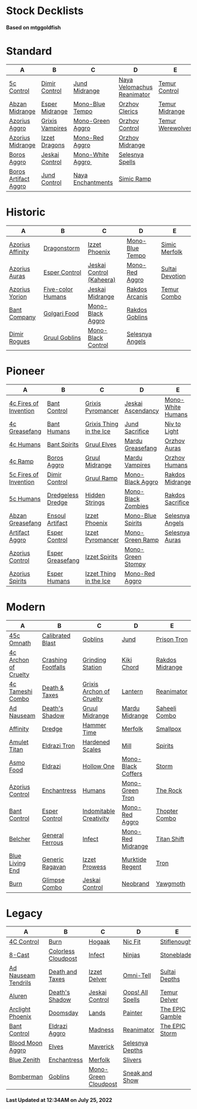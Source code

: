 # Stock Decklists
#### Based on mtggoldfish


# Standard

|                                     A                                      |                                B                                 |                                   C                                    |                                           D                                            |                                 E                                  |
|----------------------------------------------------------------------------|------------------------------------------------------------------|------------------------------------------------------------------------|----------------------------------------------------------------------------------------|--------------------------------------------------------------------|
|[5c Control](./mtggoldfish/Standard/decks/5c_Control.md)                    |[Dimir Control](./mtggoldfish/Standard/decks/Dimir_Control.md)    |[Jund Midrange](./mtggoldfish/Standard/decks/Jund_Midrange.md)          |[Naya Velomachus Reanimator](./mtggoldfish/Standard/decks/Naya_Velomachus_Reanimator.md)|[Temur Control](./mtggoldfish/Standard/decks/Temur_Control.md)      |
|[Abzan Midrange](./mtggoldfish/Standard/decks/Abzan_Midrange.md)            |[Esper Midrange](./mtggoldfish/Standard/decks/Esper_Midrange.md)  |[Mono-Blue Tempo](./mtggoldfish/Standard/decks/Mono-Blue_Tempo.md)      |[Orzhov Clerics](./mtggoldfish/Standard/decks/Orzhov_Clerics.md)                        |[Temur Midrange](./mtggoldfish/Standard/decks/Temur_Midrange.md)    |
|[Azorius Aggro](./mtggoldfish/Standard/decks/Azorius_Aggro.md)              |[Grixis Vampires](./mtggoldfish/Standard/decks/Grixis_Vampires.md)|[Mono-Green Aggro](./mtggoldfish/Standard/decks/Mono-Green_Aggro.md)    |[Orzhov Control](./mtggoldfish/Standard/decks/Orzhov_Control.md)                        |[Temur Werewolves](./mtggoldfish/Standard/decks/Temur_Werewolves.md)|
|[Azorius Midrange](./mtggoldfish/Standard/decks/Azorius_Midrange.md)        |[Izzet Dragons](./mtggoldfish/Standard/decks/Izzet_Dragons.md)    |[Mono-Red Aggro](./mtggoldfish/Standard/decks/Mono-Red_Aggro.md)        |[Orzhov Midrange](./mtggoldfish/Standard/decks/Orzhov_Midrange.md)                      |                                                                    |
|[Boros Aggro](./mtggoldfish/Standard/decks/Boros_Aggro.md)                  |[Jeskai Control](./mtggoldfish/Standard/decks/Jeskai_Control.md)  |[Mono-White Aggro ️](./mtggoldfish/Standard/decks/Mono-White_Aggro_️.md)|[Selesnya Spells](./mtggoldfish/Standard/decks/Selesnya_Spells.md)                      |                                                                    |
|[Boros Artifact Aggro](./mtggoldfish/Standard/decks/Boros_Artifact_Aggro.md)|[Jund Control](./mtggoldfish/Standard/decks/Jund_Control.md)      |[Naya Enchantments](./mtggoldfish/Standard/decks/Naya_Enchantments.md)  |[Simic Ramp](./mtggoldfish/Standard/decks/Simic_Ramp.md)                                |                                                                    |


# Historic

|                                 A                                  |                                  B                                   |                                         C                                          |                                D                                 |                                E                                 |
|--------------------------------------------------------------------|----------------------------------------------------------------------|------------------------------------------------------------------------------------|------------------------------------------------------------------|------------------------------------------------------------------|
|[Azorius Affinity](./mtggoldfish/Historic/decks/Azorius_Affinity.md)|[Dragonstorm](./mtggoldfish/Historic/decks/Dragonstorm.md)            |[Izzet Phoenix](./mtggoldfish/Historic/decks/Izzet_Phoenix.md)                      |[Mono-Blue Tempo](./mtggoldfish/Historic/decks/Mono-Blue_Tempo.md)|[Simic Merfolk](./mtggoldfish/Historic/decks/Simic_Merfolk.md)    |
|[Azorius Auras](./mtggoldfish/Historic/decks/Azorius_Auras.md)      |[Esper Control](./mtggoldfish/Historic/decks/Esper_Control.md)        |[Jeskai Control (Kaheera)](./mtggoldfish/Historic/decks/Jeskai_Control_(Kaheera).md)|[Mono-Red Aggro](./mtggoldfish/Historic/decks/Mono-Red_Aggro.md)  |[Sultai Devotion](./mtggoldfish/Historic/decks/Sultai_Devotion.md)|
|[Azorius Yorion](./mtggoldfish/Historic/decks/Azorius_Yorion.md)    |[Five-color Humans](./mtggoldfish/Historic/decks/Five-color_Humans.md)|[Jeskai Midrange](./mtggoldfish/Historic/decks/Jeskai_Midrange.md)                  |[Rakdos Arcanis](./mtggoldfish/Historic/decks/Rakdos_Arcanis.md)  |[Temur Combo](./mtggoldfish/Historic/decks/Temur_Combo.md)        |
|[Bant Company](./mtggoldfish/Historic/decks/Bant_Company.md)        |[Golgari Food](./mtggoldfish/Historic/decks/Golgari_Food.md)          |[Mono-Black Aggro](./mtggoldfish/Historic/decks/Mono-Black_Aggro.md)                |[Rakdos Goblins](./mtggoldfish/Historic/decks/Rakdos_Goblins.md)  |                                                                  |
|[Dimir Rogues](./mtggoldfish/Historic/decks/Dimir_Rogues.md)        |[Gruul Goblins](./mtggoldfish/Historic/decks/Gruul_Goblins.md)        |[Mono-Black Control](./mtggoldfish/Historic/decks/Mono-Black_Control.md)            |[Selesnya Angels](./mtggoldfish/Historic/decks/Selesnya_Angels.md)|                                                                  |


# Pioneer

|                                      A                                      |                                  B                                  |                                        C                                        |                                   D                                   |                                  E                                  |
|-----------------------------------------------------------------------------|---------------------------------------------------------------------|---------------------------------------------------------------------------------|-----------------------------------------------------------------------|---------------------------------------------------------------------|
|[4c Fires of Invention](./mtggoldfish/Pioneer/decks/4c_Fires_of_Invention.md)|[Bant Control](./mtggoldfish/Pioneer/decks/Bant_Control.md)          |[Grixis Pyromancer](./mtggoldfish/Pioneer/decks/Grixis_Pyromancer.md)            |[Jeskai Ascendancy](./mtggoldfish/Pioneer/decks/Jeskai_Ascendancy.md)  |[Mono-White Humans](./mtggoldfish/Pioneer/decks/Mono-White_Humans.md)|
|[4c Greasefang](./mtggoldfish/Pioneer/decks/4c_Greasefang.md)                |[Bant Humans](./mtggoldfish/Pioneer/decks/Bant_Humans.md)            |[Grixis Thing in the Ice](./mtggoldfish/Pioneer/decks/Grixis_Thing_in_the_Ice.md)|[Jund Sacrifice](./mtggoldfish/Pioneer/decks/Jund_Sacrifice.md)        |[Niv to Light](./mtggoldfish/Pioneer/decks/Niv_to_Light.md)          |
|[4c Humans](./mtggoldfish/Pioneer/decks/4c_Humans.md)                        |[Bant Spirits](./mtggoldfish/Pioneer/decks/Bant_Spirits.md)          |[Gruul Elves](./mtggoldfish/Pioneer/decks/Gruul_Elves.md)                        |[Mardu Greasefang](./mtggoldfish/Pioneer/decks/Mardu_Greasefang.md)    |[Orzhov Auras](./mtggoldfish/Pioneer/decks/Orzhov_Auras.md)          |
|[4c Ramp](./mtggoldfish/Pioneer/decks/4c_Ramp.md)                            |[Boros Aggro](./mtggoldfish/Pioneer/decks/Boros_Aggro.md)            |[Gruul Midrange](./mtggoldfish/Pioneer/decks/Gruul_Midrange.md)                  |[Mardu Vampires](./mtggoldfish/Pioneer/decks/Mardu_Vampires.md)        |[Orzhov Humans](./mtggoldfish/Pioneer/decks/Orzhov_Humans.md)        |
|[5c Fires of Invention](./mtggoldfish/Pioneer/decks/5c_Fires_of_Invention.md)|[Dimir Control](./mtggoldfish/Pioneer/decks/Dimir_Control.md)        |[Gruul Ramp](./mtggoldfish/Pioneer/decks/Gruul_Ramp.md)                          |[Mono-Black Aggro](./mtggoldfish/Pioneer/decks/Mono-Black_Aggro.md)    |[Rakdos Midrange](./mtggoldfish/Pioneer/decks/Rakdos_Midrange.md)    |
|[5c Humans](./mtggoldfish/Pioneer/decks/5c_Humans.md)                        |[Dredgeless Dredge](./mtggoldfish/Pioneer/decks/Dredgeless_Dredge.md)|[Hidden Strings](./mtggoldfish/Pioneer/decks/Hidden_Strings.md)                  |[Mono-Black Zombies](./mtggoldfish/Pioneer/decks/Mono-Black_Zombies.md)|[Rakdos Sacrifice](./mtggoldfish/Pioneer/decks/Rakdos_Sacrifice.md)  |
|[Abzan Greasefang](./mtggoldfish/Pioneer/decks/Abzan_Greasefang.md)          |[Ensoul Artifact](./mtggoldfish/Pioneer/decks/Ensoul_Artifact.md)    |[Izzet Phoenix](./mtggoldfish/Pioneer/decks/Izzet_Phoenix.md)                    |[Mono-Blue Spirits](./mtggoldfish/Pioneer/decks/Mono-Blue_Spirits.md)  |[Selesnya Angels](./mtggoldfish/Pioneer/decks/Selesnya_Angels.md)    |
|[Artifact Aggro](./mtggoldfish/Pioneer/decks/Artifact_Aggro.md)              |[Esper Control](./mtggoldfish/Pioneer/decks/Esper_Control.md)        |[Izzet Pyromancer](./mtggoldfish/Pioneer/decks/Izzet_Pyromancer.md)              |[Mono-Green Ramp](./mtggoldfish/Pioneer/decks/Mono-Green_Ramp.md)      |[Selesnya Auras](./mtggoldfish/Pioneer/decks/Selesnya_Auras.md)      |
|[Azorius Control](./mtggoldfish/Pioneer/decks/Azorius_Control.md)            |[Esper Greasefang](./mtggoldfish/Pioneer/decks/Esper_Greasefang.md)  |[Izzet Spirits](./mtggoldfish/Pioneer/decks/Izzet_Spirits.md)                    |[Mono-Green Stompy](./mtggoldfish/Pioneer/decks/Mono-Green_Stompy.md)  |                                                                     |
|[Azorius Spirits](./mtggoldfish/Pioneer/decks/Azorius_Spirits.md)            |[Esper Humans](./mtggoldfish/Pioneer/decks/Esper_Humans.md)          |[Izzet Thing in the Ice](./mtggoldfish/Pioneer/decks/Izzet_Thing_in_the_Ice.md)  |[Mono-Red Aggro](./mtggoldfish/Pioneer/decks/Mono-Red_Aggro.md)        |                                                                     |


# Modern

|                                    A                                     |                                  B                                   |                                        C                                         |                                  D                                   |                               E                                |
|--------------------------------------------------------------------------|----------------------------------------------------------------------|----------------------------------------------------------------------------------|----------------------------------------------------------------------|----------------------------------------------------------------|
|[45c Omnath](./mtggoldfish/Modern/decks/45c_Omnath.md)                    |[Calibrated Blast](./mtggoldfish/Modern/decks/Calibrated_Blast.md)    |[Goblins](./mtggoldfish/Modern/decks/Goblins.md)                                  |[Jund](./mtggoldfish/Modern/decks/Jund.md)                            |[Prison Tron](./mtggoldfish/Modern/decks/Prison_Tron.md)        |
|[4c Archon of Cruelty](./mtggoldfish/Modern/decks/4c_Archon_of_Cruelty.md)|[Crashing Footfalls](./mtggoldfish/Modern/decks/Crashing_Footfalls.md)|[Grinding Station](./mtggoldfish/Modern/decks/Grinding_Station.md)                |[Kiki Chord](./mtggoldfish/Modern/decks/Kiki_Chord.md)                |[Rakdos Midrange](./mtggoldfish/Modern/decks/Rakdos_Midrange.md)|
|[4c Tameshi Combo](./mtggoldfish/Modern/decks/4c_Tameshi_Combo.md)        |[Death & Taxes](./mtggoldfish/Modern/decks/Death_&_Taxes.md)          |[Grixis Archon of Cruelty](./mtggoldfish/Modern/decks/Grixis_Archon_of_Cruelty.md)|[Lantern](./mtggoldfish/Modern/decks/Lantern.md)                      |[Reanimator](./mtggoldfish/Modern/decks/Reanimator.md)          |
|[Ad Nauseam](./mtggoldfish/Modern/decks/Ad_Nauseam.md)                    |[Death's Shadow](./mtggoldfish/Modern/decks/Death's_Shadow.md)        |[Gruul Midrange](./mtggoldfish/Modern/decks/Gruul_Midrange.md)                    |[Mardu Midrange](./mtggoldfish/Modern/decks/Mardu_Midrange.md)        |[Saheeli Combo](./mtggoldfish/Modern/decks/Saheeli_Combo.md)    |
|[Affinity](./mtggoldfish/Modern/decks/Affinity.md)                        |[Dredge](./mtggoldfish/Modern/decks/Dredge.md)                        |[Hammer Time](./mtggoldfish/Modern/decks/Hammer_Time.md)                          |[Merfolk](./mtggoldfish/Modern/decks/Merfolk.md)                      |[Smallpox](./mtggoldfish/Modern/decks/Smallpox.md)              |
|[Amulet Titan](./mtggoldfish/Modern/decks/Amulet_Titan.md)                |[Eldrazi Tron](./mtggoldfish/Modern/decks/Eldrazi_Tron.md)            |[Hardened Scales](./mtggoldfish/Modern/decks/Hardened_Scales.md)                  |[Mill](./mtggoldfish/Modern/decks/Mill.md)                            |[Spirits](./mtggoldfish/Modern/decks/Spirits.md)                |
|[Asmo Food](./mtggoldfish/Modern/decks/Asmo_Food.md)                      |[Eldrazi](./mtggoldfish/Modern/decks/Eldrazi.md)                      |[Hollow One](./mtggoldfish/Modern/decks/Hollow_One.md)                            |[Mono-Black Coffers](./mtggoldfish/Modern/decks/Mono-Black_Coffers.md)|[Storm](./mtggoldfish/Modern/decks/Storm.md)                    |
|[Azorius Control](./mtggoldfish/Modern/decks/Azorius_Control.md)          |[Enchantress](./mtggoldfish/Modern/decks/Enchantress.md)              |[Humans](./mtggoldfish/Modern/decks/Humans.md)                                    |[Mono-Green Tron](./mtggoldfish/Modern/decks/Mono-Green_Tron.md)      |[The Rock](./mtggoldfish/Modern/decks/The_Rock.md)              |
|[Bant Control](./mtggoldfish/Modern/decks/Bant_Control.md)                |[Esper Control](./mtggoldfish/Modern/decks/Esper_Control.md)          |[Indomitable Creativity](./mtggoldfish/Modern/decks/Indomitable_Creativity.md)    |[Mono-Red Aggro](./mtggoldfish/Modern/decks/Mono-Red_Aggro.md)        |[Thopter Combo](./mtggoldfish/Modern/decks/Thopter_Combo.md)    |
|[Belcher](./mtggoldfish/Modern/decks/Belcher.md)                          |[General Ferrous](./mtggoldfish/Modern/decks/General_Ferrous.md)      |[Infect](./mtggoldfish/Modern/decks/Infect.md)                                    |[Mono-Red Midrange](./mtggoldfish/Modern/decks/Mono-Red_Midrange.md)  |[Titan Shift](./mtggoldfish/Modern/decks/Titan_Shift.md)        |
|[Blue Living End](./mtggoldfish/Modern/decks/Blue_Living_End.md)          |[Generic Ragavan](./mtggoldfish/Modern/decks/Generic_Ragavan.md)      |[Izzet Prowess](./mtggoldfish/Modern/decks/Izzet_Prowess.md)                      |[Murktide Regent](./mtggoldfish/Modern/decks/Murktide_Regent.md)      |[Tron](./mtggoldfish/Modern/decks/Tron.md)                      |
|[Burn](./mtggoldfish/Modern/decks/Burn.md)                                |[Glimpse Combo](./mtggoldfish/Modern/decks/Glimpse_Combo.md)          |[Jeskai Control](./mtggoldfish/Modern/decks/Jeskai_Control.md)                    |[Neobrand](./mtggoldfish/Modern/decks/Neobrand.md)                    |[Yawgmoth](./mtggoldfish/Modern/decks/Yawgmoth.md)              |


# Legacy

|                                   A                                    |                                   B                                    |                                    C                                     |                                D                                 |                               E                                |
|------------------------------------------------------------------------|------------------------------------------------------------------------|--------------------------------------------------------------------------|------------------------------------------------------------------|----------------------------------------------------------------|
|[4C Control](./mtggoldfish/Legacy/decks/4C_Control.md)                  |[Burn](./mtggoldfish/Legacy/decks/Burn.md)                              |[Hogaak](./mtggoldfish/Legacy/decks/Hogaak.md)                            |[Nic Fit](./mtggoldfish/Legacy/decks/Nic_Fit.md)                  |[Stiflenought](./mtggoldfish/Legacy/decks/Stiflenought.md)      |
|[8-Cast](./mtggoldfish/Legacy/decks/8-Cast.md)                          |[Colorless Cloudpost](./mtggoldfish/Legacy/decks/Colorless_Cloudpost.md)|[Infect](./mtggoldfish/Legacy/decks/Infect.md)                            |[Ninjas](./mtggoldfish/Legacy/decks/Ninjas.md)                    |[Stoneblade](./mtggoldfish/Legacy/decks/Stoneblade.md)          |
|[Ad Nauseam Tendrils](./mtggoldfish/Legacy/decks/Ad_Nauseam_Tendrils.md)|[Death and Taxes](./mtggoldfish/Legacy/decks/Death_and_Taxes.md)        |[Izzet Delver](./mtggoldfish/Legacy/decks/Izzet_Delver.md)                |[Omni-Tell](./mtggoldfish/Legacy/decks/Omni-Tell.md)              |[Sultai Depths](./mtggoldfish/Legacy/decks/Sultai_Depths.md)    |
|[Aluren](./mtggoldfish/Legacy/decks/Aluren.md)                          |[Death's Shadow](./mtggoldfish/Legacy/decks/Death's_Shadow.md)          |[Jeskai Control](./mtggoldfish/Legacy/decks/Jeskai_Control.md)            |[Oops! All Spells](./mtggoldfish/Legacy/decks/Oops!_All_Spells.md)|[Temur Delver](./mtggoldfish/Legacy/decks/Temur_Delver.md)      |
|[Arclight Phoenix](./mtggoldfish/Legacy/decks/Arclight_Phoenix.md)      |[Doomsday](./mtggoldfish/Legacy/decks/Doomsday.md)                      |[Lands](./mtggoldfish/Legacy/decks/Lands.md)                              |[Painter](./mtggoldfish/Legacy/decks/Painter.md)                  |[The EPIC Gamble](./mtggoldfish/Legacy/decks/The_EPIC_Gamble.md)|
|[Bant Control](./mtggoldfish/Legacy/decks/Bant_Control.md)              |[Eldrazi Aggro](./mtggoldfish/Legacy/decks/Eldrazi_Aggro.md)            |[Madness](./mtggoldfish/Legacy/decks/Madness.md)                          |[Reanimator](./mtggoldfish/Legacy/decks/Reanimator.md)            |[The EPIC Storm](./mtggoldfish/Legacy/decks/The_EPIC_Storm.md)  |
|[Blood Moon Aggro](./mtggoldfish/Legacy/decks/Blood_Moon_Aggro.md)      |[Elves](./mtggoldfish/Legacy/decks/Elves.md)                            |[Maverick](./mtggoldfish/Legacy/decks/Maverick.md)                        |[Selesnya Depths](./mtggoldfish/Legacy/decks/Selesnya_Depths.md)  |                                                                |
|[Blue Zenith](./mtggoldfish/Legacy/decks/Blue_Zenith.md)                |[Enchantress](./mtggoldfish/Legacy/decks/Enchantress.md)                |[Merfolk](./mtggoldfish/Legacy/decks/Merfolk.md)                          |[Slivers](./mtggoldfish/Legacy/decks/Slivers.md)                  |                                                                |
|[Bomberman](./mtggoldfish/Legacy/decks/Bomberman.md)                    |[Goblins](./mtggoldfish/Legacy/decks/Goblins.md)                        |[Mono-Green Cloudpost](./mtggoldfish/Legacy/decks/Mono-Green_Cloudpost.md)|[Sneak and Show](./mtggoldfish/Legacy/decks/Sneak_and_Show.md)    |                                                                |



#### Last Updated at 12:34AM on July 25, 2022